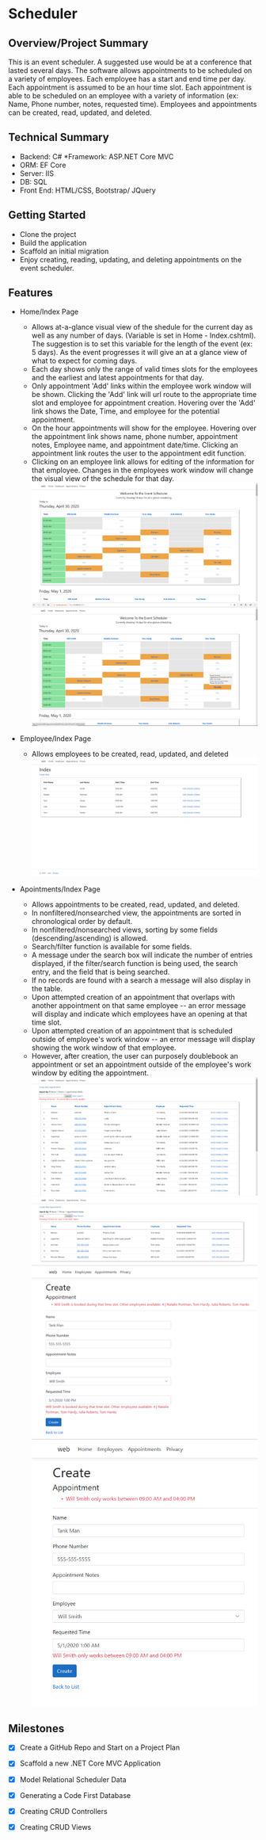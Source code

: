 # **Scheduler**

## **Overview/Project Summary**
This is an event scheduler. A suggested use would be at a conference that lasted several days. The software allows appointments to be scheduled on a variety of employees. Each employee has a start and end time per day. Each appointment is assumed to be an hour time slot. Each appointment is able to be scheduled on an employee with a variety of information (ex: Name, Phone number, notes, requested time). Employees and appointments can be created, read, updated, and deleted. 


## **Technical Summary**
* Backend: C#
*Framework: ASP.NET Core MVC
* ORM: EF Core
* Server: IIS
* DB: SQL
* Front End: HTML/CSS, Bootstrap/ JQuery

## **Getting Started**
* Clone the project
* Build the application
* Scaffold an initial migration
* Enjoy creating, reading, updating, and deleting appointments on the event scheduler.

## **Features**

* Home/Index Page 
    * Allows at-a-glance visual view of the shedule for the current day as well as any number of days. (Variable is set in Home - Index.cshtml). The suggestion is to set this variable for the length of the event (ex: 5 days). As the event progresses it will give an at a glance view of what to expect for coming days.
    * Each day shows only the range of valid times slots for the employees and the earliest and latest appointments for that day.
    * Only appointment 'Add' links within the employee work window will be shown. Clicking the 'Add' link will url route to the appropriate time slot and employee for appointment creation. Hovering over the 'Add' link shows the Date, Time, and employee for the potential appointment.
    * On the hour appointments will show for the employee. Hovering over the appointment link shows name, phone number, appointment notes, Employee name, and appointment date/time. Clicking an appointment link routes the user to the appointment edit function. 
    * Clicking on an employee link allows for editing of the information for that employee. Changes in the employees work window will change the visual view of the schedule for that day. 
![Home At-a-glance view](images/Home_At_A_Glance.png)
![Home At-a-glance view](images/Home_View_Hover.png)    

* Employee/Index Page
    * Allows employees to be created, read, updated, and deleted
![Employee Index Page](images/Employee_Home.png)

* Apointments/Index Page
    * Allows appointments to be created, read, updated, and deleted.
    * In nonfiltered/nonsearched view, the appointments are sorted in chronological order by default.
    * In nonfiltered/nonsearched views, sorting by some fields (descending/ascending) is allowed.
    * Search/filter function is available for some fields.
    * A message under the search box will indicate the number of entries displayed, if the filter/search function is being used, the search entry, and the field that is being searched.
    * If no records are found with a search a message will also display in the table.
    * Upon attempted creation of an appointment that overlaps with another appointment on that same employee -- an error message will display and indicate which employees have an opening at that time slot. 
    * Upon attempted creation of an appointment that is scheduled outside of employee's work window -- an error message will display showing the work window of that employee. 
    * However, after creation, the user can purposely doublebook an appointment or set an appointment outside of the employee's work window by editing the appointment. 
![Appointments Page](images/Appointments_Page.png)
![Appointment Search Function](images/Appointment_Search.png)
![Appointment Error/validation for double booking](images/Double_Booked_Error.png)
![Outside work window Error/validation](images/Outside_Work_Window_Error.png)




## **Milestones**
- [x] Create a GitHub Repo and Start on a Project Plan
- [x] Scaffold a new .NET Core MVC Application
- [x] Model Relational Scheduler Data
- [x] Generating a Code First Database
- [x] Creating CRUD Controllers
- [x]  Creating CRUD Views


